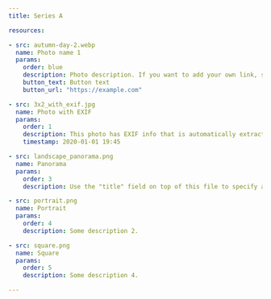 ```yaml
---
title: Series A

resources:

- src: autumn-day-2.webp
  name: Photo name 1
  params:
    order: blue
    description: Photo description. If you want to add your own link, specify button_text and button_url here.
    button_text: Button text
    button_url: "https://example.com"

- src: 3x2_with_exif.jpg
  name: Photo with EXIF
  params:
    order: 1
    description: This photo has EXIF info that is automatically extracted. Only JPG and TIFF files supports EXIF. If the automatically extracted time is incorrect, use "timestamp" field to supply your own time.
    timestamp: 2020-01-01 19:45

- src: landscape_panorama.png
  name: Panorama
  params:
    order: 3
    description: Use the "title" field on top of this file to specify a series name for a stylized appearance. It is hidden if "title" is unspecified.

- src: portrait.png
  name: Portrait
  params:
    order: 4
    description: Some description 2.

- src: square.png
  name: Square
  params:
    order: 5
    description: Some description 4.

---
```

